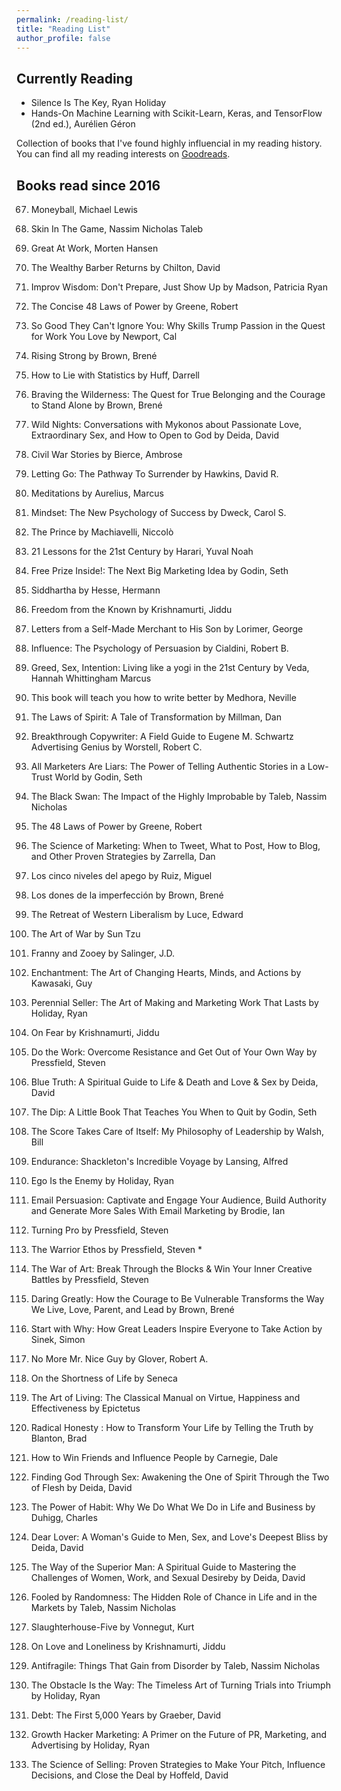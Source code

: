 ```yaml
---
permalink: /reading-list/
title: "Reading List"
author_profile: false
---
```


## Currently Reading
- Silence Is The Key, Ryan Holiday
- Hands-On Machine Learning with Scikit-Learn, Keras, and TensorFlow (2nd ed.), Aurélien Géron

Collection of books that I've found highly influencial in my reading history. You can find all my reading interests on [Goodreads](https://www.goodreads.com/user/show/78107180-nicholas-jnana).

## Books read since 2016

67. Moneyball, Michael Lewis

66. Skin In The Game, Nassim Nicholas Taleb

65. Great At Work, Morten Hansen

64. The Wealthy Barber Returns by Chilton, David

63. Improv Wisdom: Don't Prepare, Just Show Up by Madson, Patricia Ryan

62. The Concise 48 Laws of Power by Greene, Robert

61. So Good They Can't Ignore You: Why Skills Trump Passion in the Quest for Work You Love by Newport, Cal

60. Rising Strong by Brown, Brené

59. How to Lie with Statistics by Huff, Darrell

58. Braving the Wilderness: The Quest for True Belonging and the Courage to Stand Alone by Brown, Brené

57. Wild Nights: Conversations with Mykonos about Passionate Love, Extraordinary Sex, and How to Open to God by Deida, David

56. Civil War Stories by Bierce, Ambrose

55. Letting Go: The Pathway To Surrender by Hawkins, David R.

54. Meditations by Aurelius, Marcus

53. Mindset: The New Psychology of Success by Dweck, Carol S.

52. The Prince by Machiavelli, Niccolò

51. 21 Lessons for the 21st Century by Harari, Yuval Noah

50. Free Prize Inside!: The Next Big Marketing Idea by Godin, Seth

49. Siddhartha by Hesse, Hermann

48. Freedom from the Known by Krishnamurti, Jiddu

47. Letters from a Self-Made Merchant to His Son by Lorimer, George

46. Influence: The Psychology of Persuasion by Cialdini, Robert B.

45. Greed, Sex, Intention: Living like a yogi in the 21st Century by Veda, Hannah Whittingham Marcus

44. This book will teach you how to write better by Medhora, Neville

43. The Laws of Spirit: A Tale of Transformation by Millman, Dan

42. Breakthrough Copywriter: A Field Guide to Eugene M. Schwartz Advertising Genius by Worstell, Robert C.

41. All Marketers Are Liars: The Power of Telling Authentic Stories in a Low-Trust World by Godin, Seth

40. The Black Swan: The Impact of the Highly Improbable by Taleb, Nassim Nicholas

39. The 48 Laws of Power by Greene, Robert

38. The Science of Marketing: When to Tweet, What to Post, How to Blog, and Other Proven Strategies by Zarrella, Dan

37. Los cinco niveles del apego by Ruiz, Miguel

36. Los dones de la imperfección by Brown, Brené

35. The Retreat of Western Liberalism by Luce, Edward

34. The Art of War by Sun Tzu

33. Franny and Zooey by Salinger, J.D.

32. Enchantment: The Art of Changing Hearts, Minds, and Actions by Kawasaki, Guy

31. Perennial Seller: The Art of Making and Marketing Work That Lasts by Holiday, Ryan

30. On Fear by Krishnamurti, Jiddu

29. Do the Work: Overcome Resistance and Get Out of Your Own Way by Pressfield, Steven

28. Blue Truth: A Spiritual Guide to Life & Death and Love & Sex by Deida, David

27. The Dip: A Little Book That Teaches You When to Quit by Godin, Seth

26. The Score Takes Care of Itself: My Philosophy of Leadership by Walsh, Bill

25. Endurance: Shackleton's Incredible Voyage by Lansing, Alfred

24. Ego Is the Enemy by Holiday, Ryan

23. Email Persuasion: Captivate and Engage Your Audience, Build Authority and Generate More Sales With Email Marketing by Brodie, Ian

22. Turning Pro by Pressfield, Steven

21. The Warrior Ethos by Pressfield, Steven *

20. The War of Art: Break Through the Blocks & Win Your Inner Creative Battles by Pressfield, Steven

19. Daring Greatly: How the Courage to Be Vulnerable Transforms the Way We Live, Love, Parent, and Lead by Brown, Brené

18. Start with Why: How Great Leaders Inspire Everyone to Take Action by Sinek, Simon

17. No More Mr. Nice Guy by Glover, Robert A.

16. On the Shortness of Life by Seneca

15. The Art of Living: The Classical Manual on Virtue, Happiness and Effectiveness by Epictetus

14. Radical Honesty : How to Transform Your Life by Telling the Truth by Blanton, Brad

13. How to Win Friends and Influence People by Carnegie, Dale

12. Finding God Through Sex: Awakening the One of Spirit Through the Two of Flesh by Deida, David

11. The Power of Habit: Why We Do What We Do in Life and Business by Duhigg, Charles

10. Dear Lover: A Woman's Guide to Men, Sex, and Love's Deepest Bliss by Deida, David

9. The Way of the Superior Man: A Spiritual Guide to Mastering the Challenges of Women, Work, and Sexual Desireby by Deida, David

8. Fooled by Randomness: The Hidden Role of Chance in Life and in the Markets by Taleb, Nassim Nicholas 

7. Slaughterhouse-Five by Vonnegut, Kurt

6. On Love and Loneliness by Krishnamurti, Jiddu

5. Antifragile: Things That Gain from Disorder by Taleb, Nassim Nicholas

4. The Obstacle Is the Way: The Timeless Art of Turning Trials into Triumph by Holiday, Ryan

3. Debt: The First 5,000 Years by Graeber, David

2. Growth Hacker Marketing: A Primer on the Future of PR, Marketing, and Advertising by Holiday, Ryan

1. The Science of Selling: Proven Strategies to Make Your Pitch, Influence Decisions, and Close the Deal by Hoffeld, David
